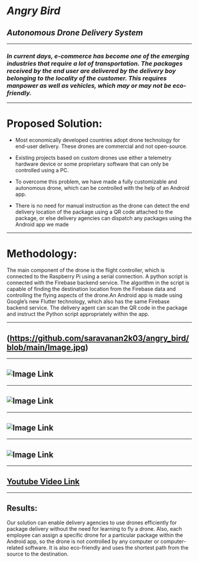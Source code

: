 # ***Angry Bird***
## _Autonomous Drone Delivery System_

___

###  _In current days, e-commerce has become one of the emerging industries that require a lot of transportation. The packages received by the end user are delivered by the delivery boy belonging to the locality of the customer. This requires manpower as well as vehicles, which may or may not be eco-friendly._

---



# **Proposed Solution:**


* Most economically developed countries adopt drone technology for end-user delivery. These drones are commercial and not open-source.

* Existing projects based on custom drones use either a telemetry hardware device or some proprietary software that can only be controlled using a PC.

* To overcome this problem, we have made a fully customizable and autonomous drone, which can be controlled with the help of an Android app.

* There is no need for manual instruction as the drone can detect the end delivery location of the package using a QR code attached to the package, or else delivery agencies can dispatch any packages using the Android app we made
---

# **Methodology:**
The main component of the drone is the flight controller, which is connected to the Raspberry Pi using a serial connection. A python script is connected with the Firebase backend service. The algorithm in the script is capable of finding the destination location from the Firebase data and controlling the flying aspects of the drone.An Android app is made using Google’s new Flutter technology, which also has the same Firebase backend service. The delivery agent can scan the QR code in the package and instruct the Python script appropriately within the app.

---

## (https://github.com/saravanan2k03/angry_bird/blob/main/Image.jpg)

---
## ![Image Link](https://github.com/saravanan2k03/angry_bird/blob/main/Image1.jpg)

---
## ![Image Link](https://github.com/saravanan2k03/angry_bird/blob/main/Image2.jpg)
---
## ![Image Link](https://github.com/saravanan2k03/angry_bird/blob/main/Image3.jpg)
---
## ![Image Link](https://github.com/saravanan2k03/angry_bird/blob/main/Image4.jpg)
---
## [Youtube Video Link](https://www.youtube.com/watch?v=kqYaZeBHdSA)


---

## **Results:**

Our solution can enable delivery agencies to use drones efficiently for package delivery without the need for learning to fly a drone. Also, each employee can assign a specific drone for a particular package within the Android app, so the drone is not controlled by any computer or computer-related software. It is also eco-friendly and uses the shortest path from the source to the destination.
